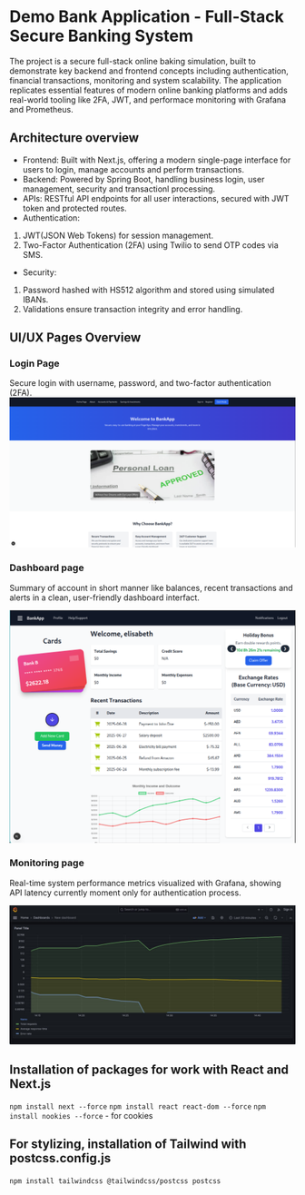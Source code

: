 # Demo Bank Application - Full-Stack Secure Banking System

The project is a secure full-stack online baking simulation, built to demonstrate key backend and frontend concepts including authentication, financial transactions, monitoring and system scalability. The application replicates essential features of modern online banking platforms and adds real-world tooling like 2FA, JWT, and performace monitoring with Grafana and Prometheus.

## Architecture overview
- Frontend: Built with Next.js, offering a modern single-page interface for users to login, manage accounts and perform transactions.
- Backend: Powered by Spring Boot, handling business login, user management, security and transactionl processing.
- APIs: RESTful API endpoints for all user interactions, secured with JWT token and protected routes.
- Authentication:
1. JWT(JSON Web Tokens) for session management.
2. Two-Factor Authentication (2FA) using Twilio to send OTP codes via SMS.
- Security:
1. Password hashed with HS512 algorithm and stored using simulated IBANs.
2. Validations ensure transaction integrity and error handling.

## UI/UX Pages Overview

### Login Page
Secure login with username, password, and two-factor authentication (2FA).
![Login](images/login.png)

### Dashboard page
Summary of account in short manner like balances, recent transactions and alerts in a clean, user-friendly dashboard interfact.

![Dashboard](images/dashboard.png)

### Monitoring page
Real-time system performance metrics visualized with Grafana, showing API latency currently moment only for authentication process.

![Monitoring](images/grafana-monitoring.jpg)





## Installation of packages for work with React and Next.js

`npm install next --force`
`npm install react react-dom --force`
`npm install nookies --force` - for cookies

## For stylizing, installation of Tailwind with postcss.config.js

`npm install tailwindcss @tailwindcss/postcss postcss`

